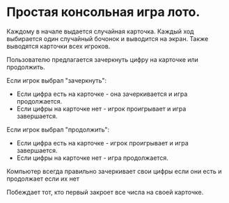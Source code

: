 # **Простая консольная игра лото.**

Каждому в начале выдается случайная карточка. 
Каждый ход выбирается один случайный бочонок и выводится на экран.
Также выводятся карточки всех игроков.

Пользователю предлагается зачеркнуть цифру на карточке или продолжить.

Если игрок выбрал "зачеркнуть":
* Если цифра есть на карточке - она зачеркивается и игра продолжается.
* Если цифры на карточке нет - игрок проигрывает и игра завершается.

Если игрок выбрал "продолжить":
* Если цифра есть на карточке - игрок проигрывает и игра завершается.
* Если цифры на карточке нет - игра продолжается.
    

Компьютер всегда правильно зачеркивает свои цифры если они есть и продолжает если их нет
	
Побеждает тот, кто первый закроет все числа на своей карточке.